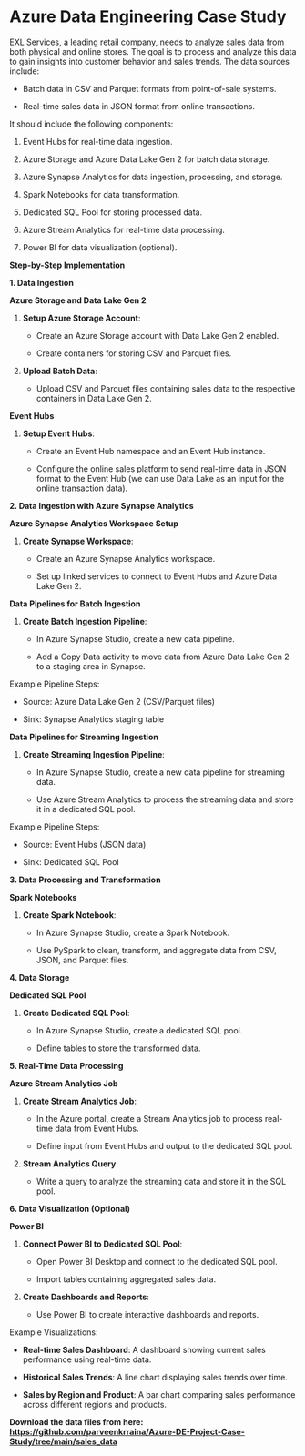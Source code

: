 # Azure Data Engineering Case Study

EXL Services, a leading retail company, needs to analyze sales data from
both physical and online stores. The goal is to process and analyze this
data to gain insights into customer behavior and sales trends. The data
sources include:

-   Batch data in CSV and Parquet formats from point-of-sale systems.

-   Real-time sales data in JSON format from online transactions.

It should include the following components:

1.  Event Hubs for real-time data ingestion.

2.  Azure Storage and Azure Data Lake Gen 2 for batch data storage.

3.  Azure Synapse Analytics for data ingestion, processing, and storage.

4.  Spark Notebooks for data transformation.

5.  Dedicated SQL Pool for storing processed data.

6.  Azure Stream Analytics for real-time data processing.

7.  Power BI for data visualization (optional).

**Step-by-Step Implementation**

**1. Data Ingestion**

**Azure Storage and Data Lake Gen 2**

1.  **Setup Azure Storage Account**:

    -   Create an Azure Storage account with Data Lake Gen 2 enabled.

    -   Create containers for storing CSV and Parquet files.

2.  **Upload Batch Data**:

    -   Upload CSV and Parquet files containing sales data to the
        respective containers in Data Lake Gen 2.

**Event Hubs**

1.  **Setup Event Hubs**:

    -   Create an Event Hub namespace and an Event Hub instance.

    -   Configure the online sales platform to send real-time data in
        JSON format to the Event Hub (we can use Data Lake as an input
        for the online transaction data).

**2. Data Ingestion with Azure Synapse Analytics**

**Azure Synapse Analytics Workspace Setup**

1.  **Create Synapse Workspace**:

    -   Create an Azure Synapse Analytics workspace.

    -   Set up linked services to connect to Event Hubs and Azure Data
        Lake Gen 2.

**Data Pipelines for Batch Ingestion**

1.  **Create Batch Ingestion Pipeline**:

    -   In Azure Synapse Studio, create a new data pipeline.

    -   Add a Copy Data activity to move data from Azure Data Lake Gen 2
        to a staging area in Synapse.

Example Pipeline Steps:

-   Source: Azure Data Lake Gen 2 (CSV/Parquet files)

-   Sink: Synapse Analytics staging table

**Data Pipelines for Streaming Ingestion**

1.  **Create Streaming Ingestion Pipeline**:

    -   In Azure Synapse Studio, create a new data pipeline for
        streaming data.

    -   Use Azure Stream Analytics to process the streaming data and
        store it in a dedicated SQL pool.

Example Pipeline Steps:

-   Source: Event Hubs (JSON data)

-   Sink: Dedicated SQL Pool

**3. Data Processing and Transformation**

**Spark Notebooks**

1.  **Create Spark Notebook**:

    -   In Azure Synapse Studio, create a Spark Notebook.

    -   Use PySpark to clean, transform, and aggregate data from CSV,
        JSON, and Parquet files.

**4. Data Storage**

**Dedicated SQL Pool**

1.  **Create Dedicated SQL Pool**:

    -   In Azure Synapse Studio, create a dedicated SQL pool.

    -   Define tables to store the transformed data.

**5. Real-Time Data Processing**

**Azure Stream Analytics Job**

1.  **Create Stream Analytics Job**:

    -   In the Azure portal, create a Stream Analytics job to process
        real-time data from Event Hubs.

    -   Define input from Event Hubs and output to the dedicated SQL
        pool.

2.  **Stream Analytics Query**:

    -   Write a query to analyze the streaming data and store it in the
        SQL pool.

**6. Data Visualization (Optional)**

**Power BI**

1.  **Connect Power BI to Dedicated SQL Pool**:

    -   Open Power BI Desktop and connect to the dedicated SQL pool.

    -   Import tables containing aggregated sales data.

2.  **Create Dashboards and Reports**:

    -   Use Power BI to create interactive dashboards and reports.

Example Visualizations:

-   **Real-time Sales Dashboard**: A dashboard showing current sales
    performance using real-time data.

-   **Historical Sales Trends**: A line chart displaying sales trends
    over time.

-   **Sales by Region and Product**: A bar chart comparing sales
    performance across different regions and products.

**Download the data files from here: https://github.com/parveenkrraina/Azure-DE-Project-Case-Study/tree/main/sales_data**
